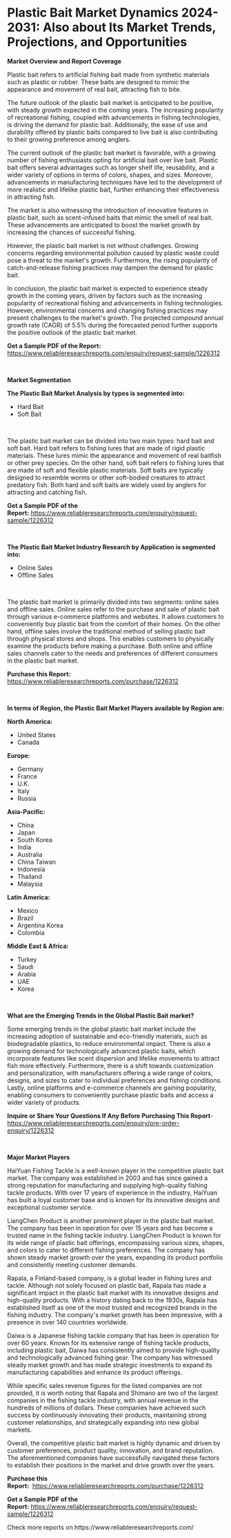 <p><h1>Plastic Bait Market Dynamics 2024-2031: Also about Its Market Trends, Projections, and Opportunities</h1></p><p><strong>Market Overview and Report Coverage</strong></p>
<p><p>Plastic bait refers to artificial fishing bait made from synthetic materials such as plastic or rubber. These baits are designed to mimic the appearance and movement of real bait, attracting fish to bite.</p><p>The future outlook of the plastic bait market is anticipated to be positive, with steady growth expected in the coming years. The increasing popularity of recreational fishing, coupled with advancements in fishing technologies, is driving the demand for plastic bait. Additionally, the ease of use and durability offered by plastic baits compared to live bait is also contributing to their growing preference among anglers.</p><p>The current outlook of the plastic bait market is favorable, with a growing number of fishing enthusiasts opting for artificial bait over live bait. Plastic bait offers several advantages such as longer shelf life, reusability, and a wider variety of options in terms of colors, shapes, and sizes. Moreover, advancements in manufacturing techniques have led to the development of more realistic and lifelike plastic bait, further enhancing their effectiveness in attracting fish.</p><p>The market is also witnessing the introduction of innovative features in plastic bait, such as scent-infused baits that mimic the smell of real bait. These advancements are anticipated to boost the market growth by increasing the chances of successful fishing.</p><p>However, the plastic bait market is not without challenges. Growing concerns regarding environmental pollution caused by plastic waste could pose a threat to the market's growth. Furthermore, the rising popularity of catch-and-release fishing practices may dampen the demand for plastic bait.</p><p>In conclusion, the plastic bait market is expected to experience steady growth in the coming years, driven by factors such as the increasing popularity of recreational fishing and advancements in fishing technologies. However, environmental concerns and changing fishing practices may present challenges to the market's growth. The projected compound annual growth rate (CAGR) of 5.5% during the forecasted period further supports the positive outlook of the plastic bait market.</p></p>
<p><strong>Get a Sample PDF of the Report:</strong> <a href="https://www.reliableresearchreports.com/enquiry/request-sample/1226312">https://www.reliableresearchreports.com/enquiry/request-sample/1226312</a></p>
<p>&nbsp;</p>
<p><strong>Market Segmentation</strong></p>
<p><strong>The Plastic Bait Market Analysis by types is segmented into:</strong></p>
<p><ul><li>Hard Bait</li><li>Soft Bait</li></ul></p>
<p>&nbsp;</p>
<p><p>The plastic bait market can be divided into two main types: hard bait and soft bait. Hard bait refers to fishing lures that are made of rigid plastic materials. These lures mimic the appearance and movement of real baitfish or other prey species. On the other hand, soft bait refers to fishing lures that are made of soft and flexible plastic materials. Soft baits are typically designed to resemble worms or other soft-bodied creatures to attract predatory fish. Both hard and soft baits are widely used by anglers for attracting and catching fish.</p></p>
<p><strong>Get a Sample PDF of the Report:</strong>&nbsp;<a href="https://www.reliableresearchreports.com/enquiry/request-sample/1226312">https://www.reliableresearchreports.com/enquiry/request-sample/1226312</a></p>
<p>&nbsp;</p>
<p><strong>The Plastic Bait Market Industry Research by Application is segmented into:</strong></p>
<p><ul><li>Online Sales</li><li>Offline Sales</li></ul></p>
<p>&nbsp;</p>
<p><p>The plastic bait market is primarily divided into two segments: online sales and offline sales. Online sales refer to the purchase and sale of plastic bait through various e-commerce platforms and websites. It allows customers to conveniently buy plastic bait from the comfort of their homes. On the other hand, offline sales involve the traditional method of selling plastic bait through physical stores and shops. This enables customers to physically examine the products before making a purchase. Both online and offline sales channels cater to the needs and preferences of different consumers in the plastic bait market.</p></p>
<p><strong>Purchase this Report:</strong>&nbsp; <a href="https://www.reliableresearchreports.com/purchase/1226312">https://www.reliableresearchreports.com/purchase/1226312</a></p>
<p>&nbsp;</p>
<p><strong>In terms of Region, the Plastic Bait Market Players available by Region are:</strong></p>
<p>
    <p> <strong> North America: </strong>
        <ul>
            <li>United States</li>
            <li>Canada</li>
        </ul>
        </p> 
    <p> <strong> Europe: </strong>
        <ul>
            <li>Germany</li>
            <li>France</li>
            <li>U.K.</li>
            <li>Italy</li>
            <li>Russia</li>
        </ul>
        </p> 
    <p> <strong> Asia-Pacific: </strong>
        <ul>
            <li>China</li>
            <li>Japan</li>
            <li>South Korea</li>
            <li>India</li>
            <li>Australia</li>
            <li>China Taiwan</li>
            <li>Indonesia</li>
            <li>Thailand</li>
            <li>Malaysia</li>
        </ul>
        </p> 
    <p> <strong> Latin America: </strong>
        <ul>
            <li>Mexico</li>
            <li>Brazil</li>
            <li>Argentina Korea</li>
            <li>Colombia</li>
        </ul>
        </p> 
    <p> <strong> Middle East & Africa: </strong>
        <ul>
            <li>Turkey</li>
            <li>Saudi</li>
            <li>Arabia</li>
            <li>UAE</li>
            <li>Korea</li>
        </ul>
    </p>
    </p>
<p>&nbsp;</p>
<p><strong>What are the Emerging Trends in the Global Plastic Bait market?</strong></p>
<p><p>Some emerging trends in the global plastic bait market include the increasing adoption of sustainable and eco-friendly materials, such as biodegradable plastics, to reduce environmental impact. There is also a growing demand for technologically advanced plastic baits, which incorporate features like scent dispersion and lifelike movements to attract fish more effectively. Furthermore, there is a shift towards customization and personalization, with manufacturers offering a wide range of colors, designs, and sizes to cater to individual preferences and fishing conditions. Lastly, online platforms and e-commerce channels are gaining popularity, enabling consumers to conveniently purchase plastic baits and access a wider variety of products.</p></p>
<p><strong>Inquire or Share Your Questions If Any Before Purchasing This Report</strong>- <a href="https://www.reliableresearchreports.com/enquiry/pre-order-enquiry/1226312">https://www.reliableresearchreports.com/enquiry/pre-order-enquiry/1226312</a></p>
<p>&nbsp;</p>
<p><strong>Major Market Players</strong></p>
<p><p>HaiYuan Fishing Tackle is a well-known player in the competitive plastic bait market. The company was established in 2003 and has since gained a strong reputation for manufacturing and supplying high-quality fishing tackle products. With over 17 years of experience in the industry, HaiYuan has built a loyal customer base and is known for its innovative designs and exceptional customer service.</p><p>LiangChen Product is another prominent player in the plastic bait market. The company has been in operation for over 15 years and has become a trusted name in the fishing tackle industry. LiangChen Product is known for its wide range of plastic bait offerings, encompassing various sizes, shapes, and colors to cater to different fishing preferences. The company has shown steady market growth over the years, expanding its product portfolio and consistently meeting customer demands.</p><p>Rapala, a Finland-based company, is a global leader in fishing lures and tackle. Although not solely focused on plastic bait, Rapala has made a significant impact in the plastic bait market with its innovative designs and high-quality products. With a history dating back to the 1930s, Rapala has established itself as one of the most trusted and recognized brands in the fishing industry. The company's market growth has been impressive, with a presence in over 140 countries worldwide.</p><p>Daiwa is a Japanese fishing tackle company that has been in operation for over 60 years. Known for its extensive range of fishing tackle products, including plastic bait, Daiwa has consistently aimed to provide high-quality and technologically advanced fishing gear. The company has witnessed steady market growth and has made strategic investments to expand its manufacturing capabilities and enhance its product offerings.</p><p>While specific sales revenue figures for the listed companies are not provided, it is worth noting that Rapala and Shimano are two of the largest companies in the fishing tackle industry, with annual revenue in the hundreds of millions of dollars. These companies have achieved such success by continuously innovating their products, maintaining strong customer relationships, and strategically expanding into new global markets.</p><p>Overall, the competitive plastic bait market is highly dynamic and driven by customer preferences, product quality, innovation, and brand reputation. The aforementioned companies have successfully navigated these factors to establish their positions in the market and drive growth over the years.</p></p>
<p><strong>Purchase this Report:</strong>&nbsp;&nbsp;<a href="https://www.reliableresearchreports.com/purchase/1226312">https://www.reliableresearchreports.com/purchase/1226312</a></p>
<p></p>
<p><strong>Get a Sample PDF of the Report:</strong>&nbsp;<a href="https://www.reliableresearchreports.com/enquiry/request-sample/1226312">https://www.reliableresearchreports.com/enquiry/request-sample/1226312</a></p>
<p>Check more reports on https://www.reliableresearchreports.com/</p>